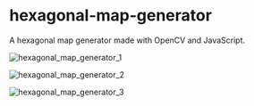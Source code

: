 # hexagonal-map-generator
A hexagonal map generator made with OpenCV and JavaScript.

![hexagonal_map_generator_1](https://github.com/user-attachments/assets/dfc21001-73f9-4392-babb-f680dbc1e93d)

![hexagonal_map_generator_2](https://github.com/user-attachments/assets/bfe6ba2c-c545-4f60-94b4-4b4a18a12e76)

![hexagonal_map_generator_3](https://github.com/user-attachments/assets/d25f7ae1-3be5-438d-82b8-cd5f0fd21268)

